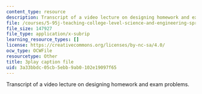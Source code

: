 ```yaml
---
content_type: resource
description: Transcript of a video lecture on designing homework and exam problems.
file: /courses/5-95j-teaching-college-level-science-and-engineering-spring-2009/3a33bbdc05cb5ebb9ab0102e19097f65_8YQf4xOEhag.vtt
file_size: 147927
file_type: application/x-subrip
learning_resource_types: []
license: https://creativecommons.org/licenses/by-nc-sa/4.0/
ocw_type: OCWFile
resourcetype: Other
title: 3play caption file
uid: 3a33bbdc-05cb-5ebb-9ab0-102e19097f65
---
```

Transcript of a video lecture on designing homework and exam problems.
